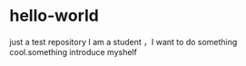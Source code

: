 # hello-world
just a test repository
I am a student ，I want to do something cool.something introduce myshelf
